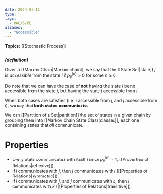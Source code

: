 ```yaml
---
date: 2024-03-11
type: 🧠
tags:
  - MAC/6/PE
aliases:
  - "accessible"
---
```


**Topics:** [[Stochastic Process]]

---

_**(definition)**_

Given a [[Markov Chain|Markov chain]], we say that the [[State Set|state]] $j$ is _accessible_ from the state $i$ if $p_{ij}^{(n)} > 0$ for some $n \geq 0$.

Do note that we can have the case of **not** having the state $i$ being accessible from the state $j$, but having the state $j$ accessible from $i$. 

When both cases are satisfied (i.e. $i$ accessible from $j$, and $j$ accessible from $i$), we say that **both states communicate**. 

We can [[Partition of a Set|partition]] the set of states in a given chain by grouping them into [[Markov Chain State Class|classes]], each one containing states that _all_ communicate. 

# Properties

- Every state communicates with itself (since $p_{ii}^{(0)} = 1$; [[Properties of Relations|reflexive]]).
- If $i$ communicates with $j$, then $j$ communicates with $i$ ([[Properties of Relations|symmetric]]).
- If $i$ communicates with $j$, and $j$ communicates with $k$, then $i$ communicates with $k$ ([[Properties of Relations|transitive]]).
